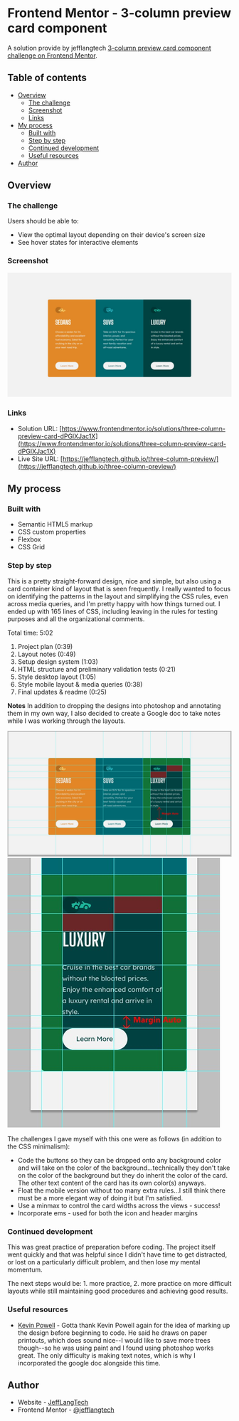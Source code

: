 # Frontend Mentor - 3-column preview card component

A solution provide by jefflangtech [3-column preview card component challenge on Frontend Mentor](https://www.frontendmentor.io/challenges/3column-preview-card-component-pH92eAR2-).

## Table of contents

- [Overview](#overview)
  - [The challenge](#the-challenge)
  - [Screenshot](#screenshot)
  - [Links](#links)
- [My process](#my-process)
  - [Built with](#built-with)
  - [Step by step](#step-by-step)
  - [Continued development](#continued-development)
  - [Useful resources](#useful-resources)
- [Author](#author)


## Overview

### The challenge

Users should be able to:

- View the optimal layout depending on their device's screen size
- See hover states for interactive elements

### Screenshot

![](./preview.jpg)

### Links

- Solution URL: [https://www.frontendmentor.io/solutions/three-column-preview-card-dPGlXJac1X](https://www.frontendmentor.io/solutions/three-column-preview-card-dPGlXJac1X)
- Live Site URL: [https://jefflangtech.github.io/three-column-preview/](https://jefflangtech.github.io/three-column-preview/)

## My process

### Built with

- Semantic HTML5 markup
- CSS custom properties
- Flexbox
- CSS Grid

### Step by step

This is a pretty straight-forward design, nice and simple, but also using a card container kind of layout that is seen frequently. I really wanted to focus on identifying the patterns in the layout and simplifying the CSS rules, even across media queries, and I'm pretty happy with how things turned out. I ended up with 165 lines of CSS, including leaving in the rules for testing purposes and all the organizational comments.

Total time: 5:02

1. Project plan (0:39)
2. Layout notes (0:49)
3. Setup design system (1:03)
4. HTML structure and preliminary validation tests (0:21)
5. Style desktop layout (1:05)
6. Style mobile layout & media queries (0:38)
7. Final updates & readme (0:25)

**Notes**
In addition to dropping the designs into photoshop and annotating them in my own way, I also decided to create a Google doc to take notes while I was working through the layouts. 

![Desktop Layout Notes](./desktop-layout-notes.jpg)
![Mobile Layout Notes](./mobile-layout-notes.jpg)

The challenges I gave myself with this one were as follows (in addition to the CSS minimalism):
- Code the buttons so they can be dropped onto any background color and will take on the color of the background...technically they don't take on the color of the background but they do inherit the color of the card. The other text content of the card has its own color(s) anyways.
- Float the mobile version without too many extra rules...I still think there must be a more elegant way of doing it but I'm satisfied.
- Use a minmax to control the card widths across the views - success!
- Incorporate ems - used for both the icon and header margins

### Continued development

This was great practice of preparation before coding. The project itself went quickly and that was helpful since I didn't have time to get distracted, or lost on a particularly difficult problem, and then lose my mental momentum. 

The next steps would be: 1. more practice, 2. more practice on more difficult layouts while still maintaining good procedures and achieving good results.

### Useful resources

- [Kevin Powell](https://www.youtube.com/@KevinPowell) - Gotta thank Kevin Powell again for the idea of marking up the design before beginning to code. He said he draws on paper printouts, which does sound nice--I would like to save more trees though--so he was using paint and I found using photoshop works great. The only difficulty is making text notes, which is why I incorporated the google doc alongside this time.

## Author

- Website - [JeffLangTech](https://jefflangtech.github.io/)
- Frontend Mentor - [@jefflangtech](https://www.frontendmentor.io/profile/jefflangtech)